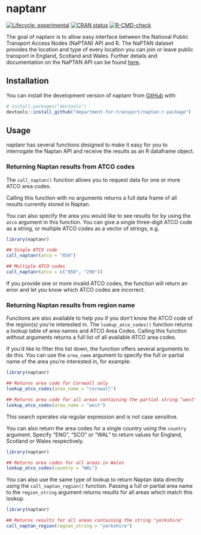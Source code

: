 
<!-- README.md is generated from README.Rmd. Please edit that file -->

# naptanr

<!-- badges: start -->

[![Lifecycle:
experimental](https://img.shields.io/badge/lifecycle-experimental-orange.svg)](https://lifecycle.r-lib.org/articles/stages.html#experimental)
[![CRAN
status](https://www.r-pkg.org/badges/version/naptanr)](https://CRAN.R-project.org/package=naptanr)
[![R-CMD-check](https://github.com/department-for-transport/naptan-r-package/workflows/R-CMD-check/badge.svg)](https://github.com/department-for-transport/naptan-r-package/actions)
<!-- badges: end -->

The goal of naptanr is to allow easy interface between the National
Public Transport Access Nodes (NaPTAN) API and R. The NaPTAN dataset
provides the location and type of every location you can join or leave
public transport in England, Scotland and Wales. Further details and
documentation on the NaPTAN API can be found
[here](https://naptan.api.dft.gov.uk/swagger/index.html).

## Installation

You can install the development version of naptanr from
[GitHub](https://github.com/) with:

``` r
# install.packages("devtools")
devtools::install_github("department-for-transport/naptan-r-package")
```

## Usage

naptanr has several functions designed to make it easy for you to
interrogate the Naptan API and receive the results as an R dataframe
object.

### Returning Naptan results from ATCO codes

The `call_naptan()` function allows you to request data for one or more
ATCO area codes.

Calling this function with no arguments returns a full data frame of all
results currently stored in Naptan.

You can also specify the area you would like to see results for by using
the `atco` argument in this function. You can give a single three-digit
ATCO code as a string, or multiple ATCO codes as a vector of strings,
e.g. 

``` r
library(naptanr)

## Single ATCO code
call_naptanr(atco = "050")

## Multiple ATCO codes
call_naptanr(atco = c("050", "290"))
```

If you provide one or more invalid ATCO codes, the function will return
an error and let you know which ATCO codes are incorrect.

### Returning Naptan results from region name

Functions are also available to help you if you don’t know the ATCO code
of the region(s) you’re interested in. The `lookup_atco_codes()`
function returns a lookup table of area names and ATCO Area Codes.
Calling this function without arguments returns a full list of all
available ATCO area codes.

If you’d like to filter this list down, the function offers several
arguments to do this. You can use the `area_name` argument to specify
the full or partial name of the area you’re interested in, for example:

``` r
library(naptanr)

## Returns area code for Cornwall only
lookup_atco_codes(area_name = "cornwall")

## Returns area code for all areas containing the partial string "west"
lookup_atco_codes(area_name = "west")
```

This search operates via regular expression and is not case sensitive.

You can also return the area codes for a single country using the
`country` argument. Specify “ENG”, “SCO” or “WAL” to return values for
England, Scotland or Wales respectively.

``` r
library(naptanr)

## Returns area codes for all areas in Wales 
lookup_atco_codes(country = "WAL")
```

You can also use the same type of lookup to return Naptan data directly
using the `call_naptan_region()` function. Passing a full or partial
area name to the `region_string` argument returns results for all areas
which match this lookup.

``` r
library(naptanr)

## Returns results for all areas containing the string "yorkshire"  
call_naptan_region(region_string = "yorkshire")
```
